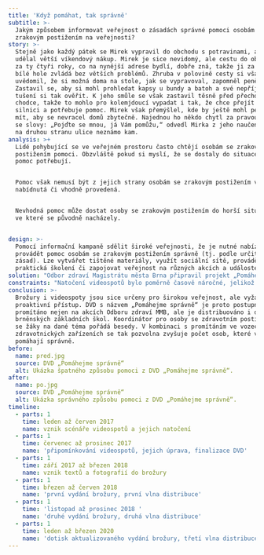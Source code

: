 ```yaml
---
title: 'Když pomáhat, tak správně'
subtitle: >-
  Jakým způsobem informovat veřejnost o zásadách správné pomoci osobám se
  zrakovým postižením na veřejnosti?
story: >-
  Stejně jako každý pátek se Mirek vypravil do obchodu s potravinami, aby si
  udělal větší víkendový nákup. Mirek je sice nevidomý, ale cestu do obchodu již
  za ty čtyři roky, co na nynější adrese bydlí, dobře zná, takže ji za pomoci
  bílé hole zvládá bez větších problémů. Zhruba v polovině cesty si však
  uvědomil, že si možná doma na stole, jak se vypravoval, zapomněl peněženku.
  Zastavil se, aby si mohl prohledat kapsy u bundy a batoh a své nepříjemné
  tušení si tak ověřit. K jeho smůle se však zastavil těsně před přechodem pro
  chodce, takže to mohlo pro kolemjdoucí vypadat i tak, že chce přejít přes
  silnici a potřebuje pomoc. Mirek však přemýšlel, kde by ještě mohl peněženku
  mít, aby se nevracel domů zbytečně. Najednou ho někdo chytl za pravou ruku a
  se slovy: „Pojďte se mnou, já Vám pomůžu,“ odvedl Mirka z jeho naučené trasy,
  na druhou stranu ulice neznámo kam. 
analysis: >+
  Lidé pohybující se ve veřejném prostoru často chtějí osobám se zrakovým
  postižením pomoci. Obzvláště pokud si myslí, že se dostaly do situace, kdy
  pomoc potřebují.


  Pomoc však nemusí být z jejich strany osobám se zrakovým postižením vhodně
  nabídnutá či vhodně provedená.


  Nevhodná pomoc může dostat osoby se zrakovým postižením do horší situace, než
  ve které se původně nacházely.


design: >-
  Pomocí informační kampaně sdělit široké veřejnosti, že je nutné nabízet a
  provádět pomoc osobám se zrakovým postižením správně (tj. podle určitých
  zásad). Lze vytvářet tištěné materiály, využít sociální sítě, provádět
  praktická školení či zapojovat veřejnost na různých akcích a událostech.
solution: "Odbor zdraví Magistrátu města Brna připravil projekt „Pomáhejme správně“, a to ve spolupráci se společností Tyfloservis, Střediskem Teiresiás Masarykovy univerzity (určeno pro pomoc studentům se specifickými nároky) a Školou pro výcvik vodicích psů. V rámci projektu byla vydána brožura a natočeny situační videospoty.\r\n\nBrožura s názvem „Průvodce pomoci osobám se zrakovým postižením na veřejnosti a v dopravě“ se zaměřila na správné a úspěšné nabídnutí pomoci na přechodu, na zastávce MHD, při nástupu/výstupu do/z vozidla MHD, pohybu na schodech či nástupu/výstupu do/z výtahu. Obsahuje též adresář organizací pomáhajících osobám se zrakovým postižením. První vydání o nákladu 1 000 ks proběhlo v březnu 2018, druhé vydání o nákladu 2 000 ks pak v listopadu 2018. Brožury byly distribuovány do všech úředních budov MMB i městských částí, do zdravotnických zařízení a do všech organizací pomáhajících osobám se zdravotním postižením. \n\nDVD s názvem „Pomáhejme správně“ obsahuje 45 situačních videospotů, většinou do délky 60 vteřin. Spoty zachycují v exteriérech i interiérech špatné a správné verze nabídnutí a provedení pomoci osobám se zrakovým postižením. Kromě DVD byly spoty umístěny i na webu www.brno-prorodiny.cz a sdíleny na sociálních sítích. Navíc vzniklo ještě 8 krátkých spotů, které byly určeny k promítání v prostředcích MHD.\r\n"
constraints: "Natočení videospotů bylo poměrně časově náročné, jelikož bylo třeba sladit časové možnosti kameramana a osob vystupujících ve videospotech, natáčení také bylo možné jen za určitého počasí.\r\n\nVýslednou kvalitu výstupu omezují dostupné finanční prostředky. Cena za natočení 45 videospotů činila cca 80 tis. Kč. V případě angažování profesionálních herců či početnějšího a profesionálnějšího filmařského štábu by byla mnohem vyšší. Odborné poradenství k obsahu textů a videospotů stálo dalších cca 45 tis. Kč.\r\n\nPromítání videospotů je možné pouze s odpovídajícím vybavením, takže například v případě dopravních prostředků MHD či zdravotnických zařízení jen v těch s LCD obrazovkami.   \r\n"
conclusion: >-
  Brožury i videospoty jsou sice určeny pro širokou veřejnost, ale vyžadují její
  proaktivní přístup. DVD s názvem „Pomáhejme správně“ je proto postupně
  promítáno nejen na akcích Odboru zdraví MMB, ale je distribuováno i do
  brněnských základních škol. Koordinátor pro osoby se zdravotním postižením pak
  se žáky na dané téma pořádá besedy. V kombinaci s promítáním ve vozech MHD či
  zdravotnických zařízeních se tak pozvolna zvyšuje počet osob, které v Brně
  pomáhají správně.
before:
  name: pred.jpg
  source: DVD „Pomáhejme správně“
  alt: Ukázka špatného způsobu pomoci z DVD „Pomáhejme správně“.
after:
  name: po.jpg
  source: DVD „Pomáhejme správně“
  alt: Ukázka správného způsobu pomoci z DVD „Pomáhejme správně“.
timeline:
  - parts: 1
    time: leden až červen 2017
    name: vznik scénáře videospotů a jejich natočení
  - parts: 1
    time: červenec až prosinec 2017
    name: 'připomínkování videospotů, jejich úprava, finalizace DVD'
  - parts: 1
    time: září 2017 až březen 2018
    name: vznik textů a fotografií do brožury
  - parts: 1
    time: březen až červen 2018
    name: 'první vydání brožury, první vlna distribuce'
  - parts: 1
    time: 'listopad až prosinec 2018 '
    name: 'druhé vydání brožury, druhá vlna distribuce'
  - parts: 1
    time: leden až březen 2020
    name: 'dotisk aktualizovaného vydání brožury, třetí vlna distribuce'
---
```

